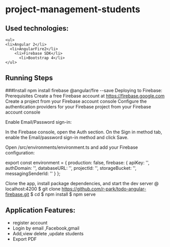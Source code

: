 # project-management-students 

## Used technologies:

    <ul>
    <li>Angular 2</li>
      <li>AngularFire2</li>
        <li>Firebase SDK</li>
          <li>Bootstrap 4</li>
    </ul>
  
## Running Steps
   ###Install
   npm install firebase @angular/fire --save
   Deploying to Firebase:
Prerequisites
Create a free Firebase account at https://firebase.google.com
Create a project from your Firebase account console
Configure the authentication providers for your Firebase project from your Firebase account console

Enable Email/Password sign-in:

In the Firebase console, open the Auth section.
On the Sign in method tab, enable the Email/password sign-in method and click Save.


Open /src/environments/environment.ts and add your Firebase configuration:

export const environment = {
  production: false,
  firebase: {
    apiKey: '<your-key>',
    authDomain: '<your-project-authdomain>',
    databaseURL: '<your-database-URL>',
    projectId: '<your-project-id>',
    storageBucket: '<your-storage-bucket>',
    messagingSenderId: '<your-messaging-sender-id>'
  }
};

Clone the app, install package dependencies, and start the dev server @ localhost:4200
$ git clone https://github.com/r-park/todo-angular-firebase.git
$ cd 
$ npm install
$ npm serve

      
 ## Application Features:
   <ul>
    <li>register account </li>
    <li>Login by email ,Facebook,gmail</li>
    <li>Add,view delete ,update students </li>
    <li>Export PDF</li>
   </ul>
